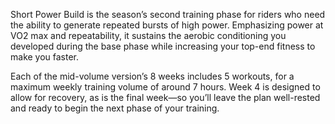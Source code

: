 Short Power Build is the season’s second training phase for riders who need the ability to generate repeated bursts of high power. Emphasizing power at VO2 max and repeatability, it sustains the aerobic conditioning you developed during the base phase while increasing your top-end fitness to make you faster.

Each of the mid-volume version’s 8 weeks includes 5 workouts, for a maximum weekly training volume of around 7 hours. Week 4 is designed to allow for recovery, as is the final week—so you’ll leave the plan well-rested and ready to begin the next phase of your training.